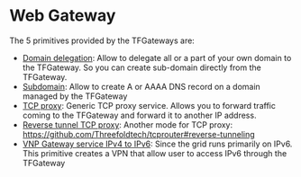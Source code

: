 # Web Gateway

The 5 primitives provided by the TFGateways are:

- [Domain delegation](capacity_domain_delegation.md): Allow to delegate all or a part of your own domain to the TFGateway. So you can create sub-domain directly from the TFGateway.
- [Subdomain](capacity_subdomain.md): Allow to create A or AAAA DNS record on a domain managed by the TFGateway
- [TCP proxy](capacity_tcp_proxy.md): Generic TCP proxy service. Allows you to forward traffic coming to the TFGateway and forward it to another IP address.
- [Reverse tunnel TCP proxy](capacity_reverse_tcp_proxy.md): Another mode for TCP proxy: https://github.com/Threefoldtech/tcprouter#reverse-tunneling
- [VNP Gateway service IPv4 to IPv6](capacity_gw4to6.md): Since the grid runs primarily on IPv6. This primitive creates a VPN that allow user to access IPv6 through the TFGateway
